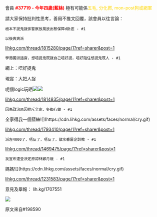會員 <a style="color:red"><b>#37719 - 今年四歲(藍絲)</b></a> 極有可能係<a style="color:gold">五毛, 分化撚, mon-post狗或網軍</a>

請大家保持批判性思考，善用不推文回覆，該會員以往言論：


`根本不捉鬼就係警察放風放出黎保障d卧底 - #1`

`以後爽爽派`

[lihkg.com/thread/1815280/page/1?ref=sharer&post=1](lihkg.com/thread/1815280/page/1?ref=sharer&post=1)



`學港獨派話齋，想唔捉鬼既就自己唔好捉，唔好阻住想捉鬼既人 - #1`

<div class="code-example" markdown="1">
網上：唔好捉鬼

現實：大把人捉

呢個logic玩晒![](https://cdn.lihkg.com/assets/faces/normal/sosad.gif)![](https://cdn.lihkg.com/assets/faces/normal/good.gif)
</div>

[lihkg.com/thread/1814835/page/1?ref=sharer&post=1](lihkg.com/thread/1814835/page/1?ref=sharer&post=1)



`因為政治原因排斥全家，冬都冇做 - #1`

<div class="code-example" markdown="1">
全家得我一個藍絲![](https://cdn.lihkg.com/assets/faces/normal/cry.gif)
</div>

[lihkg.com/thread/1793410/page/1?ref=sharer&post=1](lihkg.com/thread/1793410/page/1?ref=sharer&post=1)



`派左4000了，唔反了，唔反了，散水番屋企訓教 - #1`

[lihkg.com/thread/1469475/page/1?ref=sharer&post=1](lihkg.com/thread/1469475/page/1?ref=sharer&post=1)



`我宣布連登決定原諒林鄭月蛾 - #1`


<div class="code-example" markdown="1">
媽媽![](https://cdn.lihkg.com/assets/faces/normal/cry.gif)
</div>

[lihkg.com/thread/1231583/page/1?ref=sharer&post=1](lihkg.com/thread/1231583/page/1?ref=sharer&post=1)


意見及舉報： lih.kg/1707551


![](https://i.lih.kg/540/https://na.cx/i/kBN5bas.jpg)

原文來自#198590
